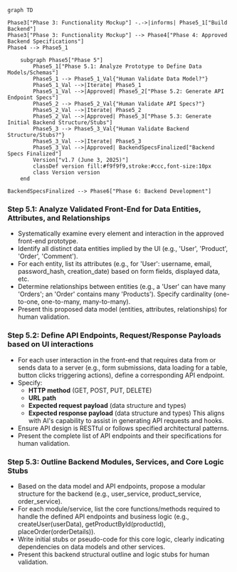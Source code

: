 ```mermaid
graph TD

Phase3["Phase 3: Functionality Mockup"] -.->|informs| Phase5_1["Build Backend"]
Phase3["Phase 3: Functionality Mockup"] --> Phase4["Phase 4: Approved Backend Specifications"]
Phase4 --> Phase5_1

    subgraph Phase5["Phase 5"]
        Phase5_1["Phase 5.1: Analyze Prototype to Define Data Models/Schemas"]    
        Phase5_1 --> Phase5_1_Val{"Human Validate Data Model?"}
        Phase5_1_Val -->|Iterate| Phase5_1
        Phase5_1_Val -->|Approved| Phase5_2["Phase 5.2: Generate API Endpoint Specs"]
        Phase5_2 --> Phase5_2_Val{"Human Validate API Specs?"}
        Phase5_2_Val -->|Iterate| Phase5_2
        Phase5_2_Val -->|Approved| Phase5_3["Phase 5.3: Generate Initial Backend Structure/Stubs"]
        Phase5_3 --> Phase5_3_Val{"Human Validate Backend Structure/Stubs?"}
        Phase5_3_Val -->|Iterate| Phase5_3
        Phase5_3_Val -->|Approved| BackendSpecsFinalized["Backend Specs Finalized"]
        Version["v1.7 (June 3, 2025)"]
        classDef version fill:#f9f9f9,stroke:#ccc,font-size:10px
        class Version version
    end

BackendSpecsFinalized --> Phase6["Phase 6: Backend Development"]
```



### Step 5.1: Analyze Validated Front-End for Data Entities, Attributes, and Relationships
*   Systematically examine every element and interaction in the approved front-end prototype.
*   Identify all distinct data entities implied by the UI (e.g., 'User', 'Product', 'Order', 'Comment').
*   For each entity, list its attributes (e.g., for 'User': username, email, password_hash, creation_date) based on form fields, displayed data, etc.
*   Determine relationships between entities (e.g., a 'User' can have many 'Orders'; an 'Order' contains many 'Products'). Specify cardinality (one-to-one, one-to-many, many-to-many).
*   Present this proposed data model (entities, attributes, relationships) for human validation.

### Step 5.2: Define API Endpoints, Request/Response Payloads based on UI interactions
*   For each user interaction in the front-end that requires data from or sends data to a server (e.g., form submissions, data loading for a table, button clicks triggering actions), define a corresponding API endpoint.
*   Specify:
    *   **HTTP method** (GET, POST, PUT, DELETE)
    *   **URL path**
    *   **Expected request payload** (data structure and types)
    *   **Expected response payload** (data structure and types)
    This aligns with AI's capability to assist in generating API requests and hooks.
*   Ensure API design is RESTful or follows specified architectural patterns.
*   Present the complete list of API endpoints and their specifications for human validation.

### Step 5.3: Outline Backend Modules, Services, and Core Logic Stubs
*   Based on the data model and API endpoints, propose a modular structure for the backend (e.g., user_service, product_service, order_service).
*   For each module/service, list the core functions/methods required to handle the defined API endpoints and business logic (e.g., createUser(userData), getProductById(productId), placeOrder(orderDetails)).
*   Write initial stubs or pseudo-code for this core logic, clearly indicating dependencies on data models and other services.
*   Present this backend structural outline and logic stubs for human validation.
